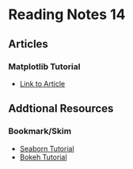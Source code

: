 # Reading Notes 14  

## Articles  

### Matplotlib Tutorial  
* [Link to Article](https://github.com/rougier/matplotlib-tutorial)  

## Addtional Resources 
### Bookmark/Skim
* [Seaborn Tutorial](https://seaborn.pydata.org/tutorial.html)  
* [Bokeh Tutorial](https://mybinder.org/v2/gh/bokeh/bokeh-notebooks/master?filepath=tutorial%2F00%20-%20Introduction%20and%20Setup.ipynb)  